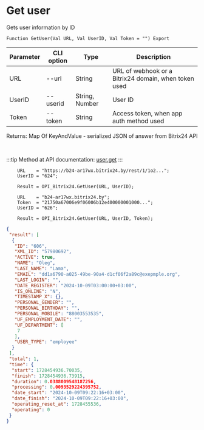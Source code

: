﻿---
sidebar_position: 2
---

# Get user
 Gets user information by ID



`Function GetUser(Val URL, Val UserID, Val Token = "") Export`

  | Parameter | CLI option | Type | Description |
  |-|-|-|-|
  | URL | --url | String | URL of webhook or a Bitrix24 domain, when token used |
  | UserID | --userid | String, Number | User ID |
  | Token | --token | String | Access token, when app auth method used |

  
  Returns:  Map Of KeyAndValue - serialized JSON of answer from Bitrix24 API

<br/>

:::tip
Method at API documentation: [user.get](https://dev.1c-bitrix.ru/rest_help/users/user_get.php)
:::
<br/>


```bsl title="Code example"
    URL    = "https://b24-ar17wx.bitrix24.by/rest/1/1o2...";
    UserID = "624";

    Result = OPI_Bitrix24.GetUser(URL, UserID);

    URL    = "b24-ar17wx.bitrix24.by";
    Token  = "21750a67006e9f06006b12e400000001000...";
    UserID = "626";

    Result = OPI_Bitrix24.GetUser(URL, UserID, Token);
```
 



```json title="Result"
{
 "result": [
  {
   "ID": "606",
   "XML_ID": "57980692",
   "ACTIVE": true,
   "NAME": "Oleg",
   "LAST_NAME": "Lama",
   "EMAIL": "dd1a6790-a025-49be-90a4-d1cf06f2a89c@exepmple.org",
   "LAST_LOGIN": "",
   "DATE_REGISTER": "2024-10-09T03:00:00+03:00",
   "IS_ONLINE": "N",
   "TIMESTAMP_X": {},
   "PERSONAL_GENDER": "",
   "PERSONAL_BIRTHDAY": "",
   "PERSONAL_MOBILE": "88003553535",
   "UF_EMPLOYMENT_DATE": "",
   "UF_DEPARTMENT": [
    7
   ],
   "USER_TYPE": "employee"
  }
 ],
 "total": 1,
 "time": {
  "start": 1728454936.70035,
  "finish": 1728454936.73915,
  "duration": 0.0388009548187256,
  "processing": 0.0093529224395752,
  "date_start": "2024-10-09T09:22:16+03:00",
  "date_finish": "2024-10-09T09:22:16+03:00",
  "operating_reset_at": 1728455536,
  "operating": 0
 }
}
```
